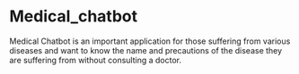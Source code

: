 # Medical_chatbot
Medical Chatbot is an important application for those suffering from various diseases and want to know the name and precautions of the disease they are suffering from without consulting a doctor.
